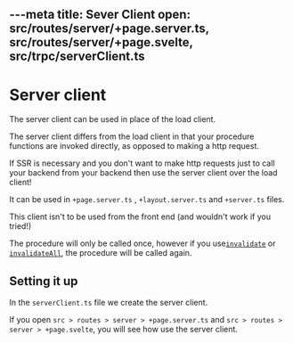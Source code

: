 ---meta
title: Sever Client
open: src/routes/server/+page.server.ts, src/routes/server/+page.svelte, src/trpc/serverClient.ts
---

# Server client

The server client can be used in place of the load client.

The server client differs from the load client in that your procedure functions are invoked directly, as opposed to making a http request.

If SSR is necessary and you don't want to make http requests just to call your backend from your backend then use the server client over the load client!

It can be used in `+page.server.ts` , `+layout.server.ts` and `+server.ts` files.

This client isn't to be used from the front end (and wouldn't work if you tried!)

The procedure will only be called once, however if you use[`invalidate`](https://kit.svelte.dev/docs/modules#$app-navigation-invalidate) or [`invalidateAll`](https://kit.svelte.dev/docs/modules#$app-navigation-invalidateAll), the procedure will be called again.

## Setting it up

In the `serverClient.ts` file we create the server client.

If you open `src > routes > server > +page.server.ts` and `src > routes > server > +page.svelte`, you will see how use the server client.

